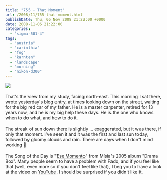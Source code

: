 ```yaml
---
title: "755 - That Moment"
url: /2008/11/755-that-moment.html
publishDate: Thu, 06 Nov 2008 21:22:00 +0000
date: 2008-11-06 21:22:00
categories: 
  - "sigma-501-4"
tags: 
  - "austria"
  - "carinthia"
  - "fog"
  - "karnten"
  - "landscape"
  - "morning"
  - "nikon-d300"
---
```

<a href="https://d25zfm9zpd7gm5.cloudfront.net/1200x1200/2008/20081106_085645_ps.jpg" target="_blank"><img src="https://d25zfm9zpd7gm5.cloudfront.net/0600x0600/2008/20081106_085645_ps.jpg"/></a><br/><br/>That's the view from my study, facing north-east. This morning I sat there, wrote yesterday's blog entry, at times looking down on the street, waiting for the big red car of my father. He is a master carpenter, retired for 13 years now, and he is my big help these days. He is the one who knows when to do what, and how to do it.<br/><br/> The streak of sun down there is slightly ... exaggerated, but it was there, if only that moment. I've seen it and it was the first and last sun today, followed by gloomy clouds and rain. There are days when I don't mind working 🙂<br/><br/>The Song of the Day is "<a href="http://www.lyricstime.com/misia-ese-momento-lyrics.html" target="_blank">Ese Momento</a>" from Mísia's 2005 album "Drama Box". Many people seem to have a problem with Fado, and if you feel like that (well, even more so if you don't feel like that), I beg you to have a look at the video on <a href="http://www.youtube.com/watch?v=GkoC4MZfGhA" target="_blank">YouTube</a>. I should be surprised if you didn't like it.

